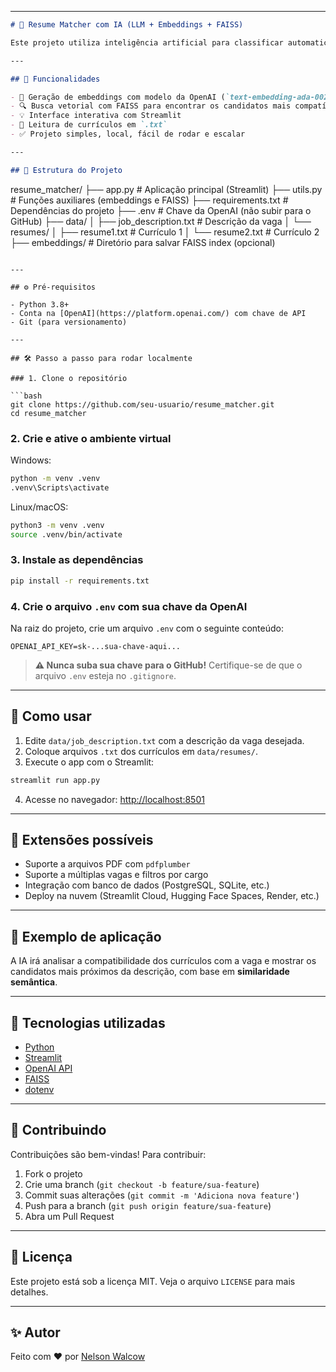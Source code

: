 
---

```markdown
# 🤖 Resume Matcher com IA (LLM + Embeddings + FAISS)

Este projeto utiliza inteligência artificial para classificar automaticamente currículos com base na descrição de uma vaga. Ele compara o conteúdo dos currículos com a vaga informada usando embeddings de linguagem natural e busca vetorial com FAISS.

---

## 🚀 Funcionalidades

- 🧠 Geração de embeddings com modelo da OpenAI (`text-embedding-ada-002`)
- 🔍 Busca vetorial com FAISS para encontrar os candidatos mais compatíveis
- 💡 Interface interativa com Streamlit
- 📂 Leitura de currículos em `.txt`
- ✅ Projeto simples, local, fácil de rodar e escalar

---

## 📁 Estrutura do Projeto

```

resume\_matcher/
├── app.py                      # Aplicação principal (Streamlit)
├── utils.py                    # Funções auxiliares (embeddings e FAISS)
├── requirements.txt            # Dependências do projeto
├── .env                        # Chave da OpenAI (não subir para o GitHub)
├── data/
│   ├── job\_description.txt     # Descrição da vaga
│   └── resumes/
│       ├── resume1.txt         # Currículo 1
│       └── resume2.txt         # Currículo 2
├── embeddings/                 # Diretório para salvar FAISS index (opcional)

````

---

## ⚙️ Pré-requisitos

- Python 3.8+
- Conta na [OpenAI](https://platform.openai.com/) com chave de API
- Git (para versionamento)

---

## 🛠️ Passo a passo para rodar localmente

### 1. Clone o repositório

```bash
git clone https://github.com/seu-usuario/resume_matcher.git
cd resume_matcher
````

### 2. Crie e ative o ambiente virtual

Windows:

```bash
python -m venv .venv
.venv\Scripts\activate
```

Linux/macOS:

```bash
python3 -m venv .venv
source .venv/bin/activate
```

### 3. Instale as dependências

```bash
pip install -r requirements.txt
```

### 4. Crie o arquivo `.env` com sua chave da OpenAI

Na raiz do projeto, crie um arquivo `.env` com o seguinte conteúdo:

```
OPENAI_API_KEY=sk-...sua-chave-aqui...
```

> **⚠️ Nunca suba sua chave para o GitHub!** Certifique-se de que o arquivo `.env` esteja no `.gitignore`.

---

## 🧪 Como usar

1. Edite `data/job_description.txt` com a descrição da vaga desejada.
2. Coloque arquivos `.txt` dos currículos em `data/resumes/`.
3. Execute o app com o Streamlit:

```bash
streamlit run app.py
```

4. Acesse no navegador: [http://localhost:8501](http://localhost:8501)

---

## 🧩 Extensões possíveis

* Suporte a arquivos PDF com `pdfplumber`
* Suporte a múltiplas vagas e filtros por cargo
* Integração com banco de dados (PostgreSQL, SQLite, etc.)
* Deploy na nuvem (Streamlit Cloud, Hugging Face Spaces, Render, etc.)

---

## 📌 Exemplo de aplicação

A IA irá analisar a compatibilidade dos currículos com a vaga e mostrar os candidatos mais próximos da descrição, com base em **similaridade semântica**.

---

## 🧠 Tecnologias utilizadas

* [Python](https://www.python.org/)
* [Streamlit](https://streamlit.io/)
* [OpenAI API](https://platform.openai.com/)
* [FAISS](https://github.com/facebookresearch/faiss)
* [dotenv](https://pypi.org/project/python-dotenv/)

---

## 🤝 Contribuindo

Contribuições são bem-vindas! Para contribuir:

1. Fork o projeto
2. Crie uma branch (`git checkout -b feature/sua-feature`)
3. Commit suas alterações (`git commit -m 'Adiciona nova feature'`)
4. Push para a branch (`git push origin feature/sua-feature`)
5. Abra um Pull Request

---

## 📄 Licença

Este projeto está sob a licença MIT. Veja o arquivo `LICENSE` para mais detalhes.

---

## ✨ Autor

Feito com ❤️ por [Nelson Walcow](https://github.com/nsw78/resume_matcher)

